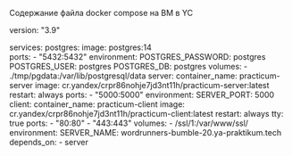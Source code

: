 Содержание файла docker compose на ВМ в YC

version: "3.9"

services:
    postgres:
      image: postgres:14     
      ports:
        - "5432:5432"
      environment:
        POSTGRES_PASSWORD: postgres
        POSTGRES_USER: postgres
        POSTGRES_DB: postgres
      volumes:
        - ./tmp/pgdata:/var/lib/postgresql/data
    server:
      container_name: practicum-server
      image: cr.yandex/crpr86nohje7jd3nt11h/practicum-server:latest
      restart: always
      ports:
          - "5000:5000"
      environment:
        SERVER_PORT: 5000
    client:
      container_name: practicum-client
      image: cr.yandex/crpr86nohje7jd3nt11h/practicum-client:latest
      restart: always
      tty: true
      ports:
        - "80:80"
        - "443:443"
      volumes:
        - /ssl/1:/var/www/ssl/
      environment:
        SERVER_NAME: wordrunners-bumble-20.ya-praktikum.tech
      depends_on:
        - server
